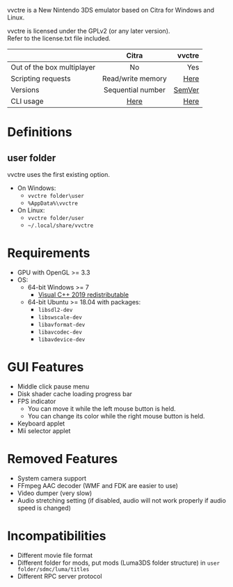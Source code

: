 vvctre is a New Nintendo 3DS emulator based on Citra for Windows and Linux.

vvctre is licensed under the GPLv2 (or any later version).  
Refer to the license.txt file included.

|                            |                                     Citra                                      |                                                                                vvctre |
| -------------------------- | :----------------------------------------------------------------------------: | ------------------------------------------------------------------------------------: |
| Out of the box multiplayer |                                       No                                       |                                                                                   Yes |
| Scripting requests         |                               Read/write memory                                |                     [Here](https://github.com/vvanelslande/vvctre/blob/master/RPC.md) |
| Versions                   |                               Sequential number                                |                                                         [SemVer](https://semver.org/) |
| CLI usage                  | [Here](https://github.com/citra-emu/citra/blob/master/src/citra/citra.cpp#L62) | [Here](https://github.com/vvanelslande/vvctre/blob/master/src/vvctre/vvctre.cpp#L103) |

# Definitions

## user folder

vvctre uses the first existing option.

- On Windows:
  - `vvctre folder\user`
  - `%AppData%\vvctre`
- On Linux:
  - `vvctre folder/user`
  - `~/.local/share/vvctre`

# Requirements

- GPU with OpenGL >= 3.3
- OS:
  - 64-bit Windows >= 7
    - [Visual C++ 2019 redistributable](https://aka.ms/vs/16/release/vc_redist.x64.exe)
  - 64-bit Ubuntu >= 18.04 with packages:
    - `libsdl2-dev`
    - `libswscale-dev`
    - `libavformat-dev`
    - `libavcodec-dev`
    - `libavdevice-dev`

# GUI Features

- Middle click pause menu
- Disk shader cache loading progress bar
- FPS indicator
  - You can move it while the left mouse button is held.
  - You can change its color while the right mouse button is held.
- Keyboard applet
- Mii selector applet

# Removed Features

- System camera support
- FFmpeg AAC decoder (WMF and FDK are easier to use)
- Video dumper (very slow)
- Audio stretching setting (if disabled, audio will not work properly if audio speed is changed)

# Incompatibilities

- Different movie file format
- Different folder for mods, put mods (Luma3DS folder structure) in `user folder/sdmc/luma/titles`
- Different RPC server protocol

